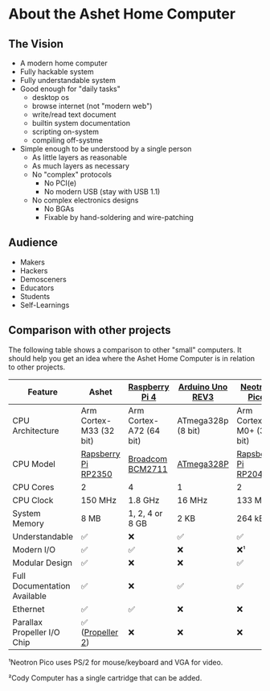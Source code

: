 # About the Ashet Home Computer

## The Vision

- A modern home computer
- Fully hackable system
- Fully understandable system
- Good enough for "daily tasks"
  - desktop os
  - browse internet (not "modern web")
  - write/read text document
  - builtin system documentation
  - scripting on-system
  - compiling off-systme
- Simple enough to be understood by a single person
  - As little layers as reasonable
  - As much layers as necessary
  - No "complex" protocols
    - No PCI(e)
    - No modern USB (stay with USB 1.1)
  - No complex electronics designs
    - No BGAs
    - Fixable by hand-soldering and wire-patching

## Audience

- Makers
- Hackers
- Demosceners
- Educators
- Students
- Self-Learnings

## Comparison with other projects

The following table shows a comparison to other "small" computers. It should help you get an idea where the Ashet Home Computer is in relation to other projects.

| Feature                      | Ashet                                                               | [Raspberry Pi 4](https://www.raspberrypi.com/products/raspberry-pi-4-model-b/specifications/)   | [Arduino Uno REV3](https://store.arduino.cc/products/arduino-uno-rev3) | [Neotron Pico](https://github.com/neotron-Compute/neotron-Pico)     | [Cody Computer](https://www.codycomputer.org/)          |
|------------------------------|---------------------------------------------------------------------|-------------------------------------------------------------------------------------------------|------------------------------------------------------------------------|---------------------------------------------------------------------|---------------------------------------------------------|
| CPU Architecture             | Arm Cortex-M33 (32 bit)                                             | Arm Cortex-A72 (64 bit)                                                                         | ATmega328p (8 bit)                                                     | Arm Cortex-M0+ (32 bit)                                             | 6502                                                    |
| CPU Model                    | [Rapsberry Pi RP2350](https://www.raspberrypi.com/products/rp2350/) | [Broadcom BCM2711](https://www.raspberrypi.com/documentation/computers/processors.html#bcm2711) | [ATmega328P](https://www.microchip.com/en-us/product/atmega328p)       | [Rapsberry Pi RP2040](https://www.raspberrypi.com/products/rp2040/) | [W65C02S](https://wdc65xx.com/integrated-circuit)       |
| CPU Cores                    | 2                                                                   | 4                                                                                               | 1                                                                      | 2                                                                   | 1                                                       |
| CPU Clock                    | 150 MHz                                                             | 1.8 GHz                                                                                         | 16 MHz                                                                 | 133 MHz                                                             | 1 MHz                                                   |
| System Memory                | 8 MB                                                                | 1, 2, 4 or 8 GB                                                                                 | 2 KB                                                                   | 264 kB                                                              | 64 kB                                                   |
| Understandable               | ✅                                                                   | ❌                                                                                               | ✅                                                                      | ✅                                                                   | ✅                                                       |
| Modern I/O                   | ✅                                                                   | ✅                                                                                               | ❌                                                                      | ❌¹                                                                  | ❌                                                       |
| Modular Design               | ✅                                                                   | ❌                                                                                               | ❌                                                                      | ✅                                                                   | ✅²                                                      |
| Full Documentation Available | ✅                                                                   | ❌                                                                                               | ✅                                                                      | ✅                                                                   | ✅                                                       |
| Ethernet                     | ✅                                                                   | ✅                                                                                               | ❌                                                                      | ❌                                                                   | ❌                                                       |
| Parallax Propeller I/O Chip  | ✅ ([Propeller 2](https://www.parallax.com/propeller-2))             | ❌                                                                                               | ❌                                                                      | ❌                                                                   | ✅ ([Propeller 1](https://www.parallax.com/propeller-1)) |

¹Neotron Pico uses PS/2 for mouse/keyboard and VGA for video.

²Cody Computer has a single cartridge that can be added.
